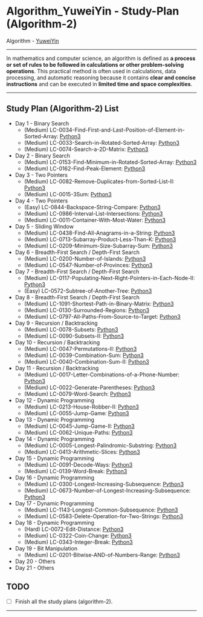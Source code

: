 # Algorithm_YuweiYin - Study-Plan (Algorithm-2)

Algorithm - [YuweiYin](https://github.com/YuweiYin)

---

In mathematics and computer science, an algorithm is defined as **a process or set of rules to be followed in calculations or other problem-solving operations**. This practical method is often used in calculations, data processing, and automatic reasoning because it contains **clear and concise instructions** and can be executed in **limited time and space complexities**.

---

## Study Plan (Algorithm-2) List

- Day 1 - Binary Search
  - (Medium) LC-0034-Find-First-and-Last-Position-of-Element-in-Sorted-Array: [Python3](https://github.com/YuweiYin/Algorithm_YuweiYin/blob/master/LeetCode-All-Solution/Python3/LC-0034-Find-First-and-Last-Position-of-Element-in-Sorted-Array.py)
  - (Medium) LC-0033-Search-in-Rotated-Sorted-Array: [Python3](https://github.com/YuweiYin/Algorithm_YuweiYin/blob/master/LeetCode-All-Solution/Python3/LC-0033-Search-in-Rotated-Sorted-Array.py)
  - (Medium) LC-0074-Search-a-2D-Matrix: [Python3](https://github.com/YuweiYin/Algorithm_YuweiYin/blob/master/LeetCode-All-Solution/Python3/LC-0074-Search-a-2D-Matrix.py)
- Day 2 - Binary Search
  - (Medium) LC-0153-Find-Minimum-in-Rotated-Sorted-Array: [Python3](https://github.com/YuweiYin/Algorithm_YuweiYin/blob/master/LeetCode-All-Solution/Python3/LC-0153-Find-Minimum-in-Rotated-Sorted-Array.py)
  - (Medium) LC-0162-Find-Peak-Element: [Python3](https://github.com/YuweiYin/Algorithm_YuweiYin/blob/master/LeetCode-All-Solution/Python3/LC-0162-Find-Peak-Element.py)
- Day 3 - Two Pointers
  - (Medium) LC-0082-Remove-Duplicates-from-Sorted-List-II: [Python3](https://github.com/YuweiYin/Algorithm_YuweiYin/blob/master/LeetCode-All-Solution/Python3/LC-0082-Remove-Duplicates-from-Sorted-List-II.py)
  - (Medium) LC-0015-3Sum: [Python3](https://github.com/YuweiYin/Algorithm_YuweiYin/blob/master/LeetCode-All-Solution/Python3/LC-0015-3Sum.py)
- Day 4 - Two Pointers
  - (Easy) LC-0844-Backspace-String-Compare: [Python3](https://github.com/YuweiYin/Algorithm_YuweiYin/blob/master/LeetCode-All-Solution/Python3/LC-0844-Backspace-String-Compare.py)
  - (Medium) LC-0986-Interval-List-Intersections: [Python3](https://github.com/YuweiYin/Algorithm_YuweiYin/blob/master/LeetCode-All-Solution/Python3/LC-0986-Interval-List-Intersections.py)
  - (Medium) LC-0011-Container-With-Most-Water: [Python3](https://github.com/YuweiYin/Algorithm_YuweiYin/blob/master/LeetCode-All-Solution/Python3/LC-0011-Container-With-Most-Water.py)
- Day 5 - Sliding Window
  - (Medium) LC-0438-Find-All-Anagrams-in-a-String: [Python3](https://github.com/YuweiYin/Algorithm_YuweiYin/blob/master/LeetCode-All-Solution/Python3/LC-0438-Find-All-Anagrams-in-a-String.py)
  - (Medium) LC-0713-Subarray-Product-Less-Than-K: [Python3](https://github.com/YuweiYin/Algorithm_YuweiYin/blob/master/LeetCode-All-Solution/Python3/LC-0713-Subarray-Product-Less-Than-K.py)
  - (Medium) LC-0209-Minimum-Size-Subarray-Sum: [Python3](https://github.com/YuweiYin/Algorithm_YuweiYin/blob/master/LeetCode-All-Solution/Python3/LC-0209-Minimum-Size-Subarray-Sum.py)
- Day 6 - Breadth-First Search / Depth-First Search
  - (Medium) LC-0200-Number-of-Islands: [Python3](https://github.com/YuweiYin/Algorithm_YuweiYin/blob/master/LeetCode-All-Solution/Python3/LC-0200-Number-of-Islands.py)
  - (Medium) LC-0547-Number-of-Provinces: [Python3](https://github.com/YuweiYin/Algorithm_YuweiYin/blob/master/LeetCode-All-Solution/Python3/LC-0547-Number-of-Provinces.py)
- Day 7 - Breadth-First Search / Depth-First Search
  - (Medium) LC-0117-Populating-Next-Right-Pointers-in-Each-Node-II: [Python3](https://github.com/YuweiYin/Algorithm_YuweiYin/blob/master/LeetCode-All-Solution/Python3/LC-0117-Populating-Next-Right-Pointers-in-Each-Node-II.py)
  - (Easy) LC-0572-Subtree-of-Another-Tree: [Python3](https://github.com/YuweiYin/Algorithm_YuweiYin/blob/master/LeetCode-All-Solution/Python3/LC-0572-Subtree-of-Another-Tree.py)
- Day 8 - Breadth-First Search / Depth-First Search
  - (Medium) LC-1091-Shortest-Path-in-Binary-Matrix: [Python3](https://github.com/YuweiYin/Algorithm_YuweiYin/blob/master/LeetCode-All-Solution/Python3/LC-1091-Shortest-Path-in-Binary-Matrix.py)
  - (Medium) LC-0130-Surrounded-Regions: [Python3](https://github.com/YuweiYin/Algorithm_YuweiYin/blob/master/LeetCode-All-Solution/Python3/LC-0130-Surrounded-Regions.py)
  - (Medium) LC-0797-All-Paths-From-Source-to-Target: [Python3](https://github.com/YuweiYin/Algorithm_YuweiYin/blob/master/LeetCode-All-Solution/Python3/LC-0797-All-Paths-From-Source-to-Target.py)
- Day 9 - Recursion / Backtracking
  - (Medium) LC-0078-Subsets: [Python3](https://github.com/YuweiYin/Algorithm_YuweiYin/blob/master/LeetCode-All-Solution/Python3/LC-0078-Subsets.py)
  - (Medium) LC-0090-Subsets-II: [Python3](https://github.com/YuweiYin/Algorithm_YuweiYin/blob/master/LeetCode-All-Solution/Python3/LC-0090-Subsets-II.py)
- Day 10 - Recursion / Backtracking
  - (Medium) LC-0047-Permutations-II: [Python3](https://github.com/YuweiYin/Algorithm_YuweiYin/blob/master/LeetCode-All-Solution/Python3/LC-0047-Permutations-II.py)
  - (Medium) LC-0039-Combination-Sum: [Python3](https://github.com/YuweiYin/Algorithm_YuweiYin/blob/master/LeetCode-All-Solution/Python3/LC-0039-Combination-Sum.py)
  - (Medium) LC-0040-Combination-Sum-II: [Python3](https://github.com/YuweiYin/Algorithm_YuweiYin/blob/master/LeetCode-All-Solution/Python3/LC-0040-Combination-Sum-II.py)
- Day 11 - Recursion / Backtracking
  - (Medium) LC-0017-Letter-Combinations-of-a-Phone-Number: [Python3](https://github.com/YuweiYin/Algorithm_YuweiYin/blob/master/LeetCode-All-Solution/Python3/LC-0017-Letter-Combinations-of-a-Phone-Number.py)
  - (Medium) LC-0022-Generate-Parentheses: [Python3](https://github.com/YuweiYin/Algorithm_YuweiYin/blob/master/LeetCode-All-Solution/Python3/LC-0022-Generate-Parentheses.py)
  - (Medium) LC-0079-Word-Search: [Python3](https://github.com/YuweiYin/Algorithm_YuweiYin/blob/master/LeetCode-All-Solution/Python3/LC-0079-Word-Search.py)
- Day 12 - Dynamic Programming
  - (Medium) LC-0213-House-Robber-II: [Python3](https://github.com/YuweiYin/Algorithm_YuweiYin/blob/master/LeetCode-All-Solution/Python3/LC-0213-House-Robber-II.py)
  - (Medium) LC-0055-Jump-Game: [Python3](https://github.com/YuweiYin/Algorithm_YuweiYin/blob/master/LeetCode-All-Solution/Python3/LC-0055-Jump-Game.py)
- Day 13 - Dynamic Programming
  - (Medium) LC-0045-Jump-Game-II: [Python3](https://github.com/YuweiYin/Algorithm_YuweiYin/blob/master/LeetCode-All-Solution/Python3/LC-0045-Jump-Game-II.py)
  - (Medium) LC-0062-Unique-Paths: [Python3](https://github.com/YuweiYin/Algorithm_YuweiYin/blob/master/LeetCode-All-Solution/Python3/LC-0062-Unique-Paths.py)
- Day 14 - Dynamic Programming
  - (Medium) LC-0005-Longest-Palindromic-Substring: [Python3](https://github.com/YuweiYin/Algorithm_YuweiYin/blob/master/LeetCode-All-Solution/Python3/LC-0005-Longest-Palindromic-Substring.py)
  - (Medium) LC-0413-Arithmetic-Slices: [Python3](https://github.com/YuweiYin/Algorithm_YuweiYin/blob/master/LeetCode-All-Solution/Python3/LC-0413-Arithmetic-Slices.py)
- Day 15 - Dynamic Programming
  - (Medium) LC-0091-Decode-Ways: [Python3](https://github.com/YuweiYin/Algorithm_YuweiYin/blob/master/LeetCode-All-Solution/Python3/LC-0091-Decode-Ways.py)
  - (Medium) LC-0139-Word-Break: [Python3](https://github.com/YuweiYin/Algorithm_YuweiYin/blob/master/LeetCode-All-Solution/Python3/LC-0139-Word-Break.py)
- Day 16 - Dynamic Programming
  - (Medium) LC-0300-Longest-Increasing-Subsequence: [Python3](https://github.com/YuweiYin/Algorithm_YuweiYin/blob/master/LeetCode-All-Solution/Python3/LC-0300-Longest-Increasing-Subsequence.py)
  - (Medium) LC-0673-Number-of-Longest-Increasing-Subsequence: [Python3](https://github.com/YuweiYin/Algorithm_YuweiYin/blob/master/LeetCode-All-Solution/Python3/LC-0673-Number-of-Longest-Increasing-Subsequence.py)
- Day 17 - Dynamic Programming
  - (Medium) LC-1143-Longest-Common-Subsequence: [Python3](https://github.com/YuweiYin/Algorithm_YuweiYin/blob/master/LeetCode-All-Solution/Python3/LC-1143-Longest-Common-Subsequence.py)
  - (Medium) LC-0583-Delete-Operation-for-Two-Strings: [Python3](https://github.com/YuweiYin/Algorithm_YuweiYin/blob/master/LeetCode-All-Solution/Python3/LC-0583-Delete-Operation-for-Two-Strings.py)
- Day 18 - Dynamic Programming
  - (Hard) LC-0072-Edit-Distance: [Python3](https://github.com/YuweiYin/Algorithm_YuweiYin/blob/master/LeetCode-All-Solution/Python3/LC-0072-Edit-Distance.py)
  - (Medium) LC-0322-Coin-Change: [Python3](https://github.com/YuweiYin/Algorithm_YuweiYin/blob/master/LeetCode-All-Solution/Python3/LC-0322-Coin-Change.py)
  - (Medium) LC-0343-Integer-Break: [Python3](https://github.com/YuweiYin/Algorithm_YuweiYin/blob/master/LeetCode-All-Solution/Python3/LC-0343-Integer-Break.py)
- Day 19 - Bit Manipulation
  - (Medium) LC-0201-Bitwise-AND-of-Numbers-Range: [Python3](https://github.com/YuweiYin/Algorithm_YuweiYin/blob/master/LeetCode-All-Solution/Python3/LC-0201-Bitwise-AND-of-Numbers-Range.py)
- Day 20 - Others
- Day 21 - Others

## TODO

- [ ] Finish all the study plans (algorithm-2).

---
